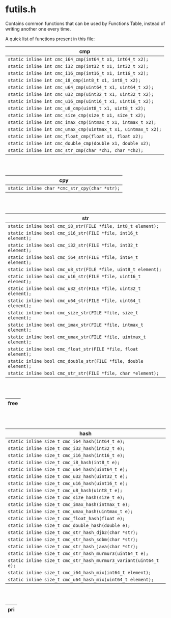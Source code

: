 # futils.h

Contains common functions that can be used by Functions Table, instead of writing another one every time.

A quick list of functions present in this file:

| cmp |
| ----------- |
| `static inline int cmc_i64_cmp(int64_t x1, int64_t x2);`      |
| `static inline int cmc_i32_cmp(int32_t x1, int32_t x2);`      |
| `static inline int cmc_i16_cmp(int16_t x1, int16_t x2);`      |
| `static inline int cmc_i8_cmp(int8_t x1, int8_t x2);`         |
| `static inline int cmc_u64_cmp(uint64_t x1, uint64_t x2);`    |
| `static inline int cmc_u32_cmp(uint32_t x1, uint32_t x2);`    |
| `static inline int cmc_u16_cmp(uint16_t x1, uint16_t x2);`    |
| `static inline int cmc_u8_cmp(uint8_t x1, uint8_t x2);`       |
| `static inline int cmc_size_cmp(size_t x1, size_t x2);`       |
| `static inline int cmc_imax_cmp(intmax_t x1, intmax_t x2);`   |
| `static inline int cmc_umax_cmp(uintmax_t x1, uintmax_t x2);` |
| `static inline int cmc_float_cmp(float x1, float x2);`        |
| `static inline int cmc_double_cmp(double x1, double x2);`     |
| `static inline int cmc_str_cmp(char *ch1, char *ch2);`        |

<br>
<br>

| cpy |
| --- |
| `static inline char *cmc_str_cpy(char *str);` |

<br>
<br>

| str |
| --- |
| `static inline bool cmc_i8_str(FILE *file, int8_t element);`      |
| `static inline bool cmc_i16_str(FILE *file, int16_t element);`    |
| `static inline bool cmc_i32_str(FILE *file, int32_t element);`    |
| `static inline bool cmc_i64_str(FILE *file, int64_t element);`    |
| `static inline bool cmc_u8_str(FILE *file, uint8_t element);`     |
| `static inline bool cmc_u16_str(FILE *file, uint16_t element);`   |
| `static inline bool cmc_u32_str(FILE *file, uint32_t element);`   |
| `static inline bool cmc_u64_str(FILE *file, uint64_t element);`   |
| `static inline bool cmc_size_str(FILE *file, size_t element);`    |
| `static inline bool cmc_imax_str(FILE *file, intmax_t element);`  |
| `static inline bool cmc_umax_str(FILE *file, uintmax_t element);` |
| `static inline bool cmc_float_str(FILE *file, float element);`    |
| `static inline bool cmc_double_str(FILE *file, double element);`  |
| `static inline bool cmc_str_str(FILE *file, char *element);`      |

<br>
<br>

| free |
| --- |

<br>
<br>

| hash |
| ---- |
| `static inline size_t cmc_i64_hash(int64_t e);`                  |
| `static inline size_t cmc_i32_hash(int32_t e);`                  |
| `static inline size_t cmc_i16_hash(int16_t e);`                  |
| `static inline size_t cmc_i8_hash(int8_t e);`                    |
| `static inline size_t cmc_u64_hash(uint64_t e);`                 |
| `static inline size_t cmc_u32_hash(uint32_t e);`                 |
| `static inline size_t cmc_u16_hash(uint16_t e);`                 |
| `static inline size_t cmc_u8_hash(uint8_t e);`                   |
| `static inline size_t cmc_size_hash(size_t e);`                  |
| `static inline size_t cmc_imax_hash(intmax_t e);`                |
| `static inline size_t cmc_umax_hash(uintmax_t e);`               |
| `static inline size_t cmc_float_hash(float e);`                  |
| `static inline size_t cmc_double_hash(double e);`                |
| `static inline size_t cmc_str_hash_djb2(char *str);`             |
| `static inline size_t cmc_str_hash_sdbm(char *str);`             |
| `static inline size_t cmc_str_hash_java(char *str);`             |
| `static inline size_t cmc_str_hash_murmur3(uint64_t e);`         |
| `static inline size_t cmc_str_hash_murmur3_variant(uint64_t e);` |
| `static inline size_t cmc_i64_hash_mix(int64_t element);`        |
| `static inline size_t cmc_u64_hash_mix(uint64_t element);`       |

<br>
<br>

| pri |
| --- |
